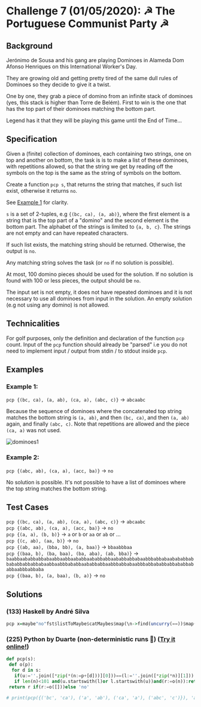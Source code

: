 # Challenge 7 (01/05/2020): ☭ The Portuguese Communist Party ☭

## Background

Jerónimo de Sousa and his gang are playing Dominoes in Alameda Dom Afonso
Henriques on this International Worker's Day.

They are growing old and getting pretty tired of the same dull rules of Dominoes
so they decide to give it a twist.

One by one, they grab a piece of domino from an infinite stack of dominoes (yes,
this stack is higher than Torre de Belém). First to win is the one that has the
top part of their dominoes matching the bottom part.

Legend has it that they will be playing this game until the End of Time...

## Specification

Given a (finite) collection of dominoes, each containing two strings, one on top
and another on bottom, the task is is to make a list of these dominoes, with
repetitions allowed, so that the string we get by reading off the symbols on the
top is the same as the string of symbols on the bottom.

Create a function `pcp s`, that returns the string that matches, if such list
exist, otherwise it returns `no`.

See [Example 1](#example-1) for clarity.

`s` is a set of 2-tuples, e.g `{(bc, ca), (a, ab)}`, where the first element is
a string that is the top part of a "domino" and the second element is the bottom
part. The alphabet of the strings is limited to `{a, b, c}`. The strings are not
empty and can have repeated characters.

If such list exists, the matching string should be returned. Otherwise, the
output is `no`.

Any matching string solves the task (or `no` if no solution is possible).

At most, 100 domino pieces should be used for the solution. If no solution is
found with 100 or less pieces, the output should be `no`.

The input set is not empty, it does not have repeated dominoes and it is not
necessary to use all dominoes from input in the solution. An empty solution (e.g
not using any domino) is not allowed.

## Technicalities

For golf purposes, only the definition and declaration of the function `pcp`
count. Input of the `pcp` function should already be "parsed" i.e you do not
need to implement input / output from stdin / to stdout inside `pcp`.

## Examples

### Example 1:

`pcp {(bc, ca), (a, ab), (ca, a), (abc, c)}` -> `abcaabc`

Because the sequence of dominoes where the concatenated top string matches the
bottom string is `(a, ab)`, and then `(bc, ca)`, and then `(a, ab)` again, and
finally `(abc, c)`. Note that repetitions are allowed and the piece `(ca, a)`
was not used.

![dominoes1](data/day7/dominoes1.png)

### Example 2:

`pcp {(abc, ab), (ca, a), (acc, ba)}` -> `no`

No solution is possible. It's not possible to have a list of dominoes where the
top string matches the bottom string.

## Test Cases

`pcp {(bc, ca), (a, ab), (ca, a), (abc, c)}` -> `abcaabc`  
`pcp {(abc, ab), (ca, a), (acc, ba)}` -> `no`  
`pcp {(a, a), (b, b)}` -> `a` or `b` or `aa` or `ab` or ...  
`pcp {(c, ab), (aa, b)}` -> `no`  
`pcp {(ab, aa), (bba, bb), (a, baa)}` -> `bbaabbbaa`  
`pcp {(baa, b), (ba, baa), (ba, aba), (ab, bba)}` -> `baabbaababbabbabaabbaabbaababbaababbabbaababbabbabaabbbabbabaabababbabbababbabbabbabaabbaabbbababbaababbabbaabbbabbabaabbbabbababbabbababbababbaabbbabbaba`  
`pcp {(baa, b), (a, baa), (b, a)}` -> `no`  


## Solutions

### (133) Haskell by André Silva

```haskell
pcp x=maybe"no"fst$listToMaybe$catMaybes$map(\n->find(uncurry(==))$map(foldl(\(a,b)(c,d)->(a++c,b++d))("",""))$replicateM n x)[1..100]
```

### (225) Python by Duarte (non-deterministic runs 🤪) ([Try it online!](https://tio.run/##bZFNasMwEIX3PsVAFxqlIcS0hWDqk5gsRrJDXIwkZJnSlp7d1Y@VOGk2Rm/mzfdGsvlyZ61eDsbOc9udwEiDI68KCEKjCUc4aQst9ArGoKA/4VTVjO0@dK@w2Xz3Bjeoqto8N@2R82Oz99@6xuGfS/lm6ZuV7dxkFUyJB0OnUPH3cl8CqRan3ejIuvGzd2ccuI8f1pWJ8@CyVa391AVmC8insGNsNz6sG8YOmNJsNrZXDsMdf5AJybbAJDG@BWQUBIkkZFJLZzEy/sujR1Io8eKGtrgeE2TsCVoQfpX76ZVbRG9Ou3fepBCtvQ@wkUUZLJJdrG4sKC/luyRE1MUTJEz4Lfm1RM6KqOvwVZK4vFjKiWhfKd9e@fwH "Python 3.8  – Try It Online"))

```python
def pcp(s):
 def o(p):
  for d in s:
   if(u:=''.join([*zip(*(n:=p+[d]))][0]))==(l:=''.join([*zip(*n)][1])):return u
   if len(n)<101 and(u.startswith(l)or l.startswith(u))and(r:=o(n)):return r
 return r if(r:=o([]))else 'no'

# print(pcp({('bc', 'ca'), ('a', 'ab'), ('ca', 'a'), ('abc', 'c')}), 'abcaabc')
```

